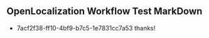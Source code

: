 ## OpenLocalization Workflow Test MarkDown
* 7acf2f38-ff10-4bf9-b7c5-1e7831cc7a53 thanks!

<!--HONumber=Aug16_HO5-->


